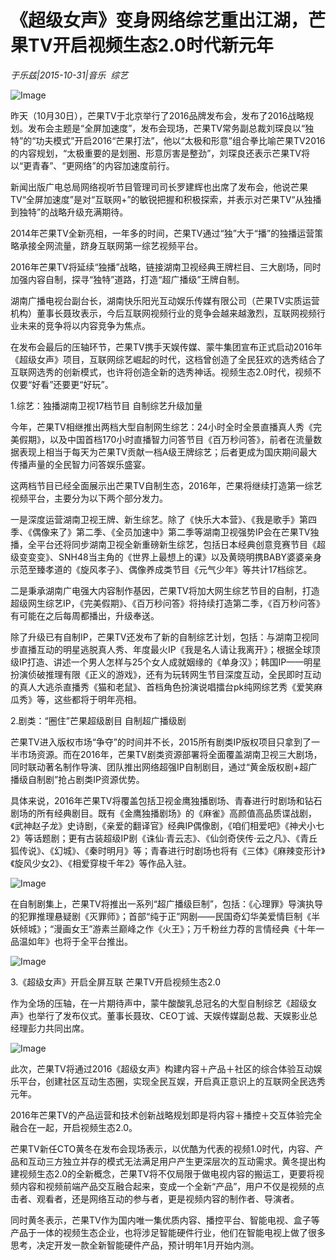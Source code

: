 # 《超级女声》变身网络综艺重出江湖，芒果TV开启视频生态2.0时代新元年

*于乐兹|2015-10-31|音乐 
                                                综艺*

![Image](http://static.ylzbl.com/uploads/ueditor/php/upload/image/20171028/1509124245488641.jpeg)

昨天（10月30日），芒果TV于北京举行了2016品牌发布会，发布了2016战略规划。发布会主题是“全屏加速度”，发布会现场，芒果TV常务副总裁刘琛良以“独特”的“功夫模式”开启2016“芒果打法”，他以“太极和形意”组合拳比喻芒果TV2016的内容规划，“太极重要的是划圈、形意厉害是整劲”，刘琛良还表示芒果TV将以“更青春”、“更网络”的内容加速度前行。

新闻出版广电总局网络视听节目管理司司长罗建辉也出席了发布会，他说芒果TV“全屏加速度”是对“互联网+”的敏锐把握和积极探索，并表示对芒果TV“从独播到独特”的战略升级充满期待。

2014年芒果TV全新亮相，一年多的时间，芒果TV通过“独”大于“播”的独播运营策略承接全网流量，跻身互联网第一综艺视频平台。

2016年芒果TV将延续“独播”战略，链接湖南卫视经典王牌栏目、三大剧场，同时加强内容自制，探寻“独特”道路，打造“超广播级”王牌自制。

湖南广播电视台副台长，湖南快乐阳光互动娱乐传媒有限公司（芒果TV实质运营机构）董事长聂玫表示，今后互联网视频行业的竞争会越来越激烈，互联网视频行业未来的竞争将以内容竞争为焦点。

在发布会最后的压轴环节，芒果TV携手天娱传媒、蒙牛集团宣布正式启动2016年《超级女声》项目，互联网综艺崛起的时代，这档曾创造了全民狂欢的选秀结合了互联网选秀的创新模式，也许将创造全新的选秀神话。视频生态2.0时代，视频不仅要“好看”还要更“好玩”。

1.综艺：独播湖南卫视17档节目 自制综艺升级加量

今年，芒果TV相继推出两档大型自制网生综艺：24小时全时全景直播真人秀《完美假期》，以及中国首档170小时直播智力问答节目《百万秒问答》，前者在流量数据表现上相当于每天为芒果TV贡献一档A级王牌综艺；后者更成为国庆期间最大传播声量的全民智力问答娱乐盛宴。

这两档节目已经全面展示出芒果TV自制生态，2016年，芒果将继续打造第一综艺视频平台，主要分为以下两个部分发力。

一是深度运营湖南卫视王牌、新生综艺。除了《快乐大本营》、《我是歌手》第四季、《偶像来了》第二季、《全员加速中》第二季等湖南卫视强势IP会在芒果TV独播，全平台还将同步湖南卫视全新重磅新生综艺，包括日本经典创意竞赛节目《超级变变变》、SNH48当主角的《世界上最想上的课》以及黄晓明携BABY婆婆亲身示范至臻孝道的《旋风孝子》、偶像养成类节目《元气少年》等共计17档综艺。

二是秉承湖南广电强大内容制作基因，芒果TV将加大网生综艺节目的自制，打造超级网生综艺IP，《完美假期》、《百万秒问答》将持续打造第二季，《百万秒问答》有可能在之后每周都播出，升级奉送。

除了升级已有自制IP，芒果TV还发布了新的自制综艺计划，包括：与湖南卫视同步直播互动的明星逃脱真人秀、年度最火IP《我是名人请让我离开》；根据全球顶级IP打造、讲述一个男人怎样与25个女人成就姻缘的《单身汉》；韩国IP——明星扮演侦破推理有限《正义的游戏》，还有为玩转网生节目深度互动，全民即时互动的真人大逃杀直播秀《猫和老鼠》、首档角色扮演说唱擂台pk纯网综艺秀《爱笑麻瓜秀》等，这些都将于明年亮相。

2.剧类：“圈住”芒果超级剧目 自制超广播级剧

芒果TV进入版权市场“争夺”的时间并不长，2015所有剧类IP版权项目只拿到了一半市场资源。而在2016年，芒果TV剧类资源部署将全面覆盖湖南卫视三大剧场，同时联动著名制作导演、团队推出网络超强IP自制剧目，通过“黄金版权剧+超广播级自制剧”抢占剧类IP资源优势。

具体来说，2016年芒果TV将覆盖包括卫视金鹰独播剧场、青春进行时剧场和钻石剧场的所有经典剧目。既有《金鹰独播剧场》的《麻雀》高颜值高品质谍战剧，《武神赵子龙》史诗剧，《亲爱的翻译官》经典IP偶像剧，《咱们相爱吧》《神犬小七2》等话题剧；更有古装超级IP剧《诛仙·青云志》、《仙剑奇侠传·云之凡》、《青丘狐传说》、《幻城》、《秦时明月》等；青春进行时剧场也将有《三体》《麻辣变形计》《旋风少女2》、《相爱穿梭千年2》等作品入驻。

![Image](http://si1.go2yd.com/get-image/0HpT234VejI)

在自制剧集上，芒果TV将推出一系列“超广播级巨制”，包括：《心理罪》导演执导的犯罪推理悬疑剧《灭罪师》；首部“纯于正”网剧——民国奇幻华美爱情巨制《半妖倾城》；“漫画女王”游素兰巅峰之作《火王》；万千粉丝力荐的言情经典《十年一品温如年》也将于全平台推出。

![Image](http://si1.go2yd.com/get-image/0HpT25Yirtw)

3.《超级女声》开启全屏互联 芒果TV开启视频生态2.0

作为全场的压轴，在一片期待声中，蒙牛酸酸乳总冠名的大型自制综艺《超级女声》也举行了发布仪式。董事长聂玫、CEO丁诚、天娱传媒副总裁、天娱影业总经理彭力共同出席。

![Image](http://si1.go2yd.com/get-image/0HpT24DcuIa)

此次，芒果TV将通过2016《超级女声》构建内容＋产品＋社区的综合体验互动娱乐平台，创建社区互动生态圈，实现全民互娱，开启真正意识上的互联网全民选秀元年。

2016年芒果TV的产品运营和技术创新战略规划即是将内容＋播控＋交互体验完全融合在一起，开启视频生态2.0。

芒果TV新任CTO黄冬在发布会现场表示，以优酷为代表的视频1.0时代，内容、产品和互动三方独立并存的模式无法满足用户产生更深层次的互动需求。黄冬提出构建视频生态2.0的全新概念，芒果TV将不仅局限于做电视内容的搬运工，更要将视频内容和视频前端产品交互融合起来，变成一个全新“产品”，用户不仅是视频的点击者、观看者，还是网络互动的参与者，更是视频内容的制作者、导演者。

同时黄冬表示，芒果TV作为国内唯一集优质内容、播控平台、智能电视、盒子等产品于一体的视频生态企业，也将涉足智能硬件行业，他们在智能电视上做了很多思考，决定开发一款全新智能硬件产品，预计明年1月开始内测。

